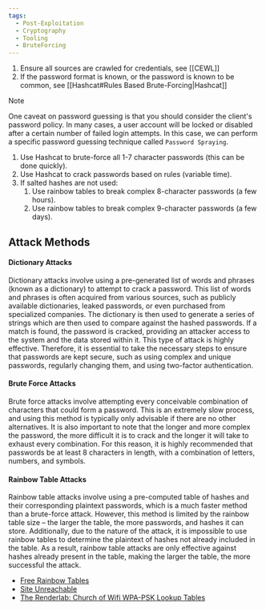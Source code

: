 ```yaml
---
tags:
  - Post-Exploitation
  - Cryptography
  - Tooling
  - BruteForcing
---
```


1. Ensure all sources are crawled for credentials, see [[CEWL]]
2. If the password format is known, or the password is known to be common, see [[Hashcat#Rules Based Brute-Forcing|Hashcat]]

> [!NOTE]
> One caveat on password guessing is that you should consider the client's password policy. In many cases, a user account will be locked or disabled after a certain number of failed login attempts. In this case, we can perform a specific password guessing technique called `Password Spraying`.

1. Use Hashcat to brute-force all 1-7 character passwords (this can be done quickly).
2. Use Hashcat to crack passwords based on rules (variable time).
3. If salted hashes are not used:
	1. Use rainbow tables to break complex 8-character passwords (a few hours).
	2. Use rainbow tables to break complex 9-character passwords (a few days).

## Attack Methods

#### Dictionary Attacks

Dictionary attacks involve using a pre-generated list of words and phrases (known as a dictionary) to attempt to crack a password. This list of words and phrases is often acquired from various sources, such as publicly available dictionaries, leaked passwords, or even purchased from specialized companies. The dictionary is then used to generate a series of strings which are then used to compare against the hashed passwords. If a match is found, the password is cracked, providing an attacker access to the system and the data stored within it. This type of attack is highly effective. Therefore, it is essential to take the necessary steps to ensure that passwords are kept secure, such as using complex and unique passwords, regularly changing them, and using two-factor authentication.

#### Brute Force Attacks

Brute force attacks involve attempting every conceivable combination of characters that could form a password. This is an extremely slow process, and using this method is typically only advisable if there are no other alternatives. It is also important to note that the longer and more complex the password, the more difficult it is to crack and the longer it will take to exhaust every combination. For this reason, it is highly recommended that passwords be at least 8 characters in length, with a combination of letters, numbers, and symbols.

#### Rainbow Table Attacks

Rainbow table attacks involve using a pre-computed table of hashes and their corresponding plaintext passwords, which is a much faster method than a brute-force attack. However, this method is limited by the rainbow table size – the larger the table, the more passwords, and hashes it can store. Additionally, due to the nature of the attack, it is impossible to use rainbow tables to determine the plaintext of hashes not already included in the table. As a result, rainbow table attacks are only effective against hashes already present in the table, making the larger the table, the more successful the attack.

- [Free Rainbow Tables](https://freerainbowtables.com/)
- [Site Unreachable](http://project-rainbowcrack.com/)
- [The Renderlab: Church of Wifi WPA-PSK Lookup Tables](https://www.renderlab.net/projects/WPA-tables/)